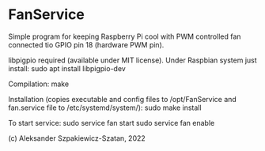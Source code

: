 # FanService
Simple program for keeping Raspberry Pi cool with PWM controlled fan connected tio GPIO pin 18 (hardware PWM pin).

libpigpio required (available under MIT license). Under Raspbian system just install:
sudo apt install libpigpio-dev

Compilation:
make

Installation (copies executable and config files to /opt/FanService and fan.service file to /etc/systemd/system/):
sudo make install

To start service:
sudo service fan start
sudo service fan enable

(c) Aleksander Szpakiewicz-Szatan, 2022
